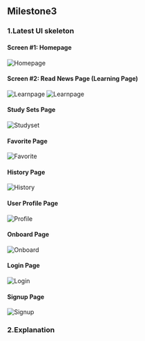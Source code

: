 ## Milestone3

### 1.Latest UI skeleton
#### Screen #1: Homepage
![Homepage]()

#### Screen #2: Read News Page (Learning Page)
![Learnpage]()
![Learnpage]()


#### Study Sets Page
![Studyset]()

#### Favorite Page
![Favorite]()

#### History Page
![History]()

#### User Profile Page
![Profile]()

#### Onboard Page
![Onboard]()

#### Login Page
![Login]()

#### Signup Page
![Signup]()

### 2.Explanation
